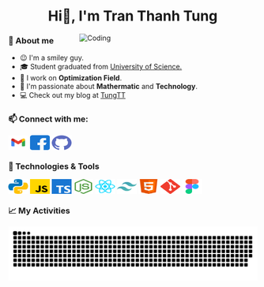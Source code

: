 <h1 align="center">Hi👋, I'm Tran Thanh Tung</h3>
<img align="right" alt="Coding" width="360" src="https://media.giphy.com/media/xUA7bdpLxQhsSQdyog/giphy.gif">

<h3 align="left">🤖 About me</h3>

- 😉 I'm a smiley guy.
- 🎓 Student graduated from [University of Science.](https://hus.vnu.edu.vn/)
- 🌱 I work on **Optimization Field**.
- 🔭 I'm passionate about **Mathermatic** and **Technology**.
- 💻 Check out my blog at [TungTT](https://thanh-tung.vercel.app/)

<h3 align="left">📫 Connect with me:</h3>
<p align="left">
<a href="mailto:tunglol1024@gmail.com" target="blank"><img align="center" src="https://raw.githubusercontent.com/Tung-hehe/Tung-hehe/main/icons/gmail.svg" alt="tunglol1024@gmail.com" height="30" width="40" /></a>
<a href="https://www.facebook.com/tieuthanh1024" target="blank"><img align="center" src="https://raw.githubusercontent.com/Tung-hehe/Tung-hehe/main/icons/facebook.svg" alt="tranthanhtung" height="30" width="40" /></a>
<a href="https://github.com/Tung-hehe" target="blank"><img align="center" src="https://raw.githubusercontent.com/Tung-hehe/Tung-hehe/main/icons/github.svg" alt="Tung-hehe" height="30" width="40" /></a>
</p>


<h3 align="left">🔧 Technologies & Tools</h3>
<p align="left">
<a href="https://www.python.org/" target="blank"><img align="center" src="https://raw.githubusercontent.com/Tung-hehe/Tung-hehe/main/icons/python.svg" alt="python" height="30" width="40" /></a>
<a href="https://developer.mozilla.org/en-US/docs/Web/JavaScript" target="blank"><img align="center" src="https://raw.githubusercontent.com/Tung-hehe/Tung-hehe/main/icons/javascript.svg" alt="javascript" height="30" width="40" /></a>
<a href="https://www.typescriptlang.org/" target="blank"><img align="center" src="https://raw.githubusercontent.com/Tung-hehe/Tung-hehe/main/icons/typescript.svg" alt="typescript" height="30" width="40" /></a>
<a href="https://nodejs.org/en" target="blank"><img align="center" src="https://raw.githubusercontent.com/Tung-hehe/Tung-hehe/main/icons/nodejs.svg" alt="nodejs" height="30" width="40" /></a>
<a href="https://react.dev/" target="blank"><img align="center" src="https://raw.githubusercontent.com/Tung-hehe/Tung-hehe/main/icons/reactjs.svg" alt="reactjs" height="30" width="40" /></a>
<a href="https://tailwindcss.com/" target="blank"><img align="center" src="https://raw.githubusercontent.com/Tung-hehe/Tung-hehe/main/icons/tailwind.svg" alt="tailwind" height="30" width="40" /></a>
<a href="https://developer.mozilla.org/en-US/docs/Web/HTML" target="blank"><img align="center" src="https://raw.githubusercontent.com/Tung-hehe/Tung-hehe/main/icons/html.svg" alt="html" height="30" width="40" /></a>
<a href="https://git-scm.com/" target="blank"><img align="center" src="https://raw.githubusercontent.com/Tung-hehe/Tung-hehe/main/icons/git.svg" alt="git" height="30" width="40" /></a>
<a href="https://www.figma.com/" target="blank"><img align="center" src="https://raw.githubusercontent.com/Tung-hehe/Tung-hehe/main/icons/figma.svg" alt="figma" height="30" width="40" /></a>
</p>

<h3 align="left">📈 My Activities</h3>

<picture>
  <source media="(prefers-color-scheme: dark)" srcset="https://raw.githubusercontent.com/Tung-hehe/Tung-hehe/output/github-contribution-grid-snake-dark.svg">
  <source media="(prefers-color-scheme: light)" srcset="https://raw.githubusercontent.com/Tung-hehe/Tung-hehe/output/github-contribution-grid-snake.svg">
  <img alt="github contribution grid snake animation" src="https://raw.githubusercontent.com/Tung-hehe/Tung-hehe/output/github-contribution-grid-snake.svg">
</picture>
